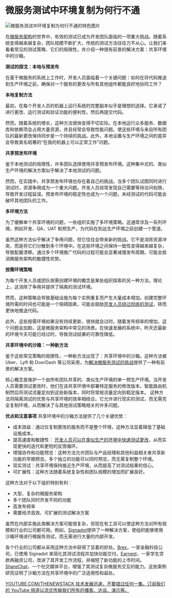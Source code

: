 # 微服务测试中环境复制为何行不通

![微服务测试中环境复制为何行不通的特色图片](https://cdn.thenewstack.io/media/2024/09/eba95876-traffic1-1024x576.jpg)

在[微服务架构](https://thenewstack.io/microservices/)的世界中，有效的测试已成为开发团队面临的一项重大挑战。随着系统变得越来越复杂，团队规模不断扩大，传统的测试方法往往力不从心。让我们来看看常见的测试策略、它们的局限性，并介绍一种很有前景的解决方案：共享环境中的沙箱。

**测试的探戈：本地与预发布**

在基于微服务的系统上工作时，开发人员面临着一个关键问题：如何在将代码推送到生产环境之前，确保对一个服务的更改与所有其他组件都能良好地协同工作？

**本地复制方法**

最初，在每个开发人员的机器上运行系统的完整副本似乎是理想的选择。它承诺了进行更改、运行测试和验证功能的便利性，然后再提交代码。

然而，随着系统的增长，这种方法很快变得不切实际。在本地运行众多服务、数据库和依赖项会占用大量资源，并且经常会导致性能问题。使这些环境与来自所有团队的最新更改保持同步是一个持续的挑战。此外，本地设置与生产环境之间的差异会导致臭名昭著的“在我的机器上可以正常工作”问题。

**共享预发布环境**

鉴于本地测试的局限性，许多团队选择使用共享预发布环境。这种集中式的、类似生产环境的解决方案似乎解决了本地测试的问题。

然而，在实践中，共享预发布环境也存在着自己的挑战。当多个团队试图同时进行测试时，资源争用成为一个重大问题。开发人员经常发现自己需要等待访问权限，导致开发过程延误。预发布环境的稳定性也成为一个问题，未经测试的代码可能会破坏其他团队的工作。

**多环境方法**

为了缓解单个共享环境的问题，一些组织实施了多环境策略。这通常涉及一系列环境，例如开发、QA、UAT 和预生产，为代码在到达生产环境之前创建一个管道。

虽然这种方法似乎解决了争用问题，但它往往会带来新的挑战。它不是消除资源冲突，而是将它们分散到多个环境中。在这些环境之间保持一致性变得越来越复杂，导致配置漂移。通过多个环境推广代码的过程可能会显著减慢发布周期，可能会抵消微服务架构的敏捷性优势。

**按需环境策略**

为每个开发人员或团队按需创建环境的概念是某些组织探索的另一种方法。理论上，这消除了争用并提供了隔离的测试环境。

然而，这种策略会导致基础设施为每个实例重复而产生大量成本增加。创建完整环境所需的时间也可能是一个阻碍因素，可能会鼓励[开发人员绕过彻底的测试](https://thenewstack.io/improve-developer-velocity-by-decentralizing-testing/)，转而更快地推送代码。

此外，这些按需环境如果没有持续更新，很快就会过时。随着发布频率的增加，这个问题会加剧，这是微服务架构中常见的场景。在快速发展的系统中，昨天还最新的环境今天可能已经过时，导致测试结果的可靠性降低。

**共享环境中的沙箱：一种新方法**

鉴于这些常见策略的局限性，一种新方法出现了：共享环境中的沙箱。这种方法被 Uber、Lyft 和 DoorDash 等公司采用，为[解决微服务测试的挑战](https://thenewstack.io/shifting-testing-left-the-request-isolation-solution/)提供了一种有前景的解决方案。

核心概念是维护一个由所有团队共享的、类似生产环境的单一预生产环境。当开发人员需要测试更改时，他们在该共享环境中部署特定服务的修改版本。智能路由机制然后将测试流量定向到这些新版本，同时将常规流量定向到稳定版本。
这种方法将隔离测试的优势与共享环境的效率相结合。它允许进行现实的测试，而无需完全复制环境，从而解决了与其他测试策略相关的许多问题。

**优点和注意事项**
共享环境中的沙箱方法提供了几个关键优势：

- 成本效益：通过仅复制更改的服务而不是整个环境，这种方法显着降低了基础设施成本。
- 提高速度和敏捷性：
[开发人员可以在类似生产的环境中快速测试更改](https://thenewstack.io/testing-shortcuts-to-avoid-in-microservice-environments/)，从而实现更快的迭代和更短的反馈循环。
- 增强协作和功能预览：这种方法允许团队与产品经理和其他利益相关者共享新功能的早期预览。多个独立的功能可以同时预览，而无需复制整个环境。
- 现实测试：共享环境保持接近生产环境，从而提高了对测试结果的信心。
- 可扩展性：这种方法随着系统复杂性和团队规模的增加而扩展良好。

这种方法对于以下组织特别有利：

- 大型、复杂的微服务架构
- 多个团队同时开发不同的功能
- 高发布频率
- 需要经济高效、可扩展的测试解决方案

虽然在内部实施此类解决方案可能很复杂，但现在有工具可以使这种方法对所有规模和行业的公司都可用。例如，[Signadot](https://www.signadot.com/)提供了一种解决方案，使组织能够使用沙箱环境进行微服务测试，而无需进行大量的内部开发。

各个行业的公司都从采用这种方法中获得了显着的好处。[Brex](https://www.signadot.com/case-studies/brex-uses-signadot-to-scale-developer-testing-across-100s-of-engineers)，一家金融科技公司，已使用 Signadot 来简化其测试流程并加快功能交付。[Earnest](https://www.signadot.com/case-studies/how-earnest-empowers-developers-for-early-testing)，一家学生贷款再融资公司，改进了其开发工作流程，并缩短了新功能的上市时间。[ShareChat](https://www.signadot.com/case-studies/sharechat-chooses-signadot-giving-devs-high-quality-testing-feedback)，一个社交媒体平台，增强了其测试复杂微服务交互的能力。这些案例研究证明了沙箱方法在共享环境中的广泛适用性和益处。

[
YOUTUBE.COM/THENEWSTACK
技术发展迅速，不要错过任何一集。订阅我们的 YouTube
频道以流式传输我们所有的播客、访谈、演示等。
](https://youtube.com/thenewstack?sub_confirmation=1)